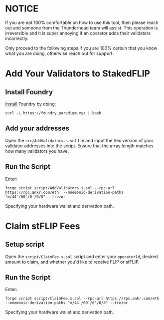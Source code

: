 # NOTICE
If you are not 100% comfortable on how to use this tool, then please reach out and someone from the Thunderhead team will assist. This operation is irreversible and it is super annoying if an operator adds their validators incorrectly. 

Only proceed to the following steps if you are 100% certain that you know what you are doing, otherwise reach out for support. 

# Add Your Validators to StakedFLIP

## Install Foundry
[Install](https://book.getfoundry.sh/getting-started/installation) Foundry by doing:

`curl -L https://foundry.paradigm.xyz | bash`

## Add your addresses  
Open the `src/AddValidators.s.sol` file and input the hex version of your validator addresses into the script. Ensure that the array length matches how many validators you have. 

## Run the Script

Enter:

`forge script script/AddValidators.s.sol --rpc-url https://rpc.ankr.com/eth  --mnemonic-derivation-paths "m/44'/60'/0'/0/8" --trezor`

Specifying your hardware wallet and derivation path. 


# Claim stFLIP Fees

## Setup script

Open the `script/ClaimFee.s.sol` script and enter your `operatorId`, desired amount to claim, and whether you'd like to receive FLIP or stFLIP. 

## Run the Script

Enter:

`forge script script/ClaimFee.s.sol --rpc-url https://rpc.ankr.com/eth  --mnemonic-derivation-paths "m/44'/60'/0'/0/8" --trezor`

Specifying your hardware wallet and derivation path.
